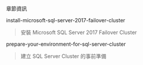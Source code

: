 
章節資訊

install-microsoft-sql-server-2017-failover-cluster
> 安裝 Microsoft SQL Server 2017 Failover Cluster

prepare-your-environment-for-sql-server-cluster
> 建立 SQL Server Cluster 的事前準備